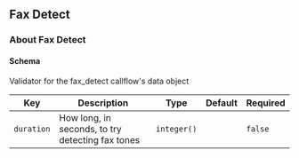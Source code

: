 ## Fax Detect

### About Fax Detect

#### Schema

Validator for the fax_detect callflow's data object



Key | Description | Type | Default | Required
--- | ----------- | ---- | ------- | --------
`duration` | How long, in seconds, to try detecting fax tones | `integer()` |   | `false`



